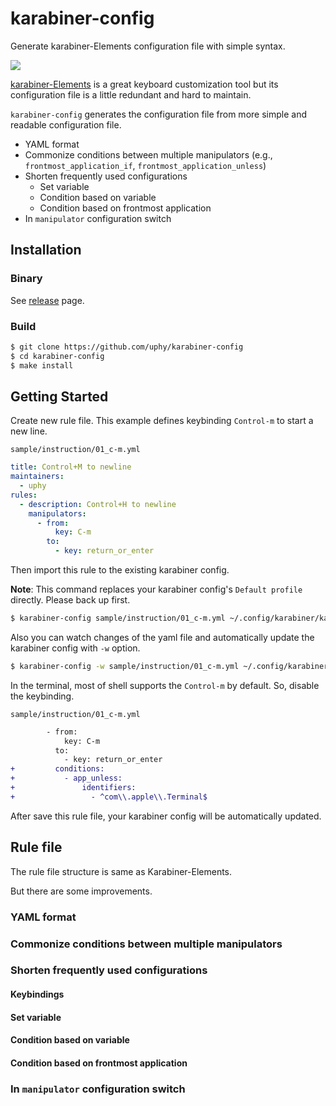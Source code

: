 # karabiner-config

Generate karabiner-Elements configuration file with simple syntax.

![](https://github.com/uphy/karabiner-config/workflows/Release/badge.svg)

[karabiner-Elements](https://github.com/tekezo/Karabiner) is a great keyboard customization tool but its configuration file is a little redundant and hard to maintain.

`karabiner-config` generates the configuration file from more simple and readable configuration file.

- YAML format
- Commonize conditions between multiple manipulators (e.g., `frontmost_application_if`, `frontmost_application_unless`)
- Shorten frequently used configurations
  - Set variable
  - Condition based on variable
  - Condition based on frontmost application
- In `manipulator` configuration switch

## Installation

### Binary

See [release](https://github.com/uphy/karabiner-config/releases) page.

### Build

```sh
$ git clone https://github.com/uphy/karabiner-config
$ cd karabiner-config
$ make install
```

## Getting Started

Create new rule file.
This example defines keybinding `Control-m` to start a new line.

`sample/instruction/01_c-m.yml`

```yaml
title: Control+M to newline
maintainers:
  - uphy
rules:
  - description: Control+H to newline
    manipulators:
      - from:
          key: C-m
        to:
          - key: return_or_enter
```

Then import this rule to the existing karabiner config.

**Note**: This command replaces your karabiner config's `Default profile` directly.  Please back up first.

```sh
$ karabiner-config sample/instruction/01_c-m.yml ~/.config/karabiner/karabiner.json
```

Also you can watch changes of the yaml file and automatically update the karabiner config with `-w` option.

```sh
$ karabiner-config -w sample/instruction/01_c-m.yml ~/.config/karabiner/karabiner.json
```

In the terminal, most of shell supports the `Control-m` by default.
So, disable the keybinding.

`sample/instruction/01_c-m.yml`

```diff
        - from:
            key: C-m
          to:
            - key: return_or_enter
+         conditions:
+           - app_unless:
+               identifiers:
+                 - ^com\\.apple\\.Terminal$
```

After save this rule file, your karabiner config will be automatically updated.

## Rule file

The rule file structure is same as Karabiner-Elements.

But there are some improvements.

### YAML format

### Commonize conditions between multiple manipulators

### Shorten frequently used configurations

#### Keybindings

#### Set variable

#### Condition based on variable

#### Condition based on frontmost application

### In `manipulator` configuration switch